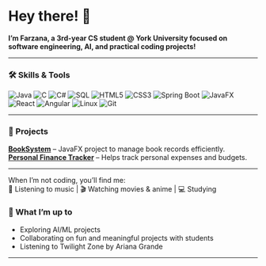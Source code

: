 # Hey there! 👋

**I’m Farzana, a 3rd-year CS student @ York University focused on software engineering, AI, and practical coding projects!**

---

### 🛠 Skills & Tools
![Java](https://img.shields.io/badge/-Java-ED8B00?style=flat&logo=java&logoColor=white)
![C](https://img.shields.io/badge/-C-00599C?style=flat&logo=c&logoColor=white)
![C#](https://img.shields.io/badge/-C%23-239120?style=flat&logo=c-sharp&logoColor=white)
![SQL](https://img.shields.io/badge/-SQL-4479A1?style=flat&logo=mysql&logoColor=white)
![HTML5](https://img.shields.io/badge/-HTML5-E34F26?style=flat&logo=html5&logoColor=white)
![CSS3](https://img.shields.io/badge/-CSS3-1572B6?style=flat&logo=css3&logoColor=white)
![Spring Boot](https://img.shields.io/badge/-SpringBoot-6DB33F?style=flat&logo=spring&logoColor=white)
![JavaFX](https://img.shields.io/badge/-JavaFX-0078D7?style=flat&logo=java&logoColor=white)
![React](https://img.shields.io/badge/-React-61DAFB?style=flat&logo=react&logoColor=black)
![Angular](https://img.shields.io/badge/-Angular-DD0031?style=flat&logo=angular&logoColor=white)
![Linux](https://img.shields.io/badge/-Linux-FCC624?style=flat&logo=linux&logoColor=black)
![Git](https://img.shields.io/badge/-Git-F05032?style=flat&logo=git&logoColor=white)

---

### 🚀 Projects
[**BookSystem**](#) – JavaFX project to manage book records efficiently.  
[**Personal Finance Tracker**](#) – Helps track personal expenses and budgets.  

---
When I’m not coding, you’ll find me:  
🎵 Listening to music | 🎬 Watching movies & anime | 💻 Studying


### 🚀 What I’m up to
- Exploring AI/ML projects  
- Collaborating on fun and meaningful projects with students
- Listening to Twilight Zone by Ariana Grande 
---
